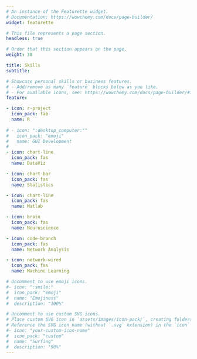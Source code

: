 ```yaml
---
# An instance of the Featurette widget.
# Documentation: https://wowchemy.com/docs/page-builder/
widget: featurette

# This file represents a page section.
headless: true

# Order that this section appears on the page.
weight: 30

title: Skills
subtitle:

# Showcase personal skills or business features.
# - Add/remove as many `feature` blocks below as you like.
# - For available icons, see: https://wowchemy.com/docs/page-builder/#icons
feature:

- icon: r-project
  icon_pack: fab
  name: R
  
# - icon: ":desktop_computer:""
#   icon_pack: "emoji"
#   name: GUI Development
#   
- icon: chart-line
  icon_pack: fas
  name: DataViz

- icon: chart-bar
  icon_pack: fas
  name: Statistics

- icon: chart-line
  icon_pack: fas
  name: Matlab

- icon: brain
  icon_pack: fas
  name: Neuroscience

- icon: code-branch
  icon_pack: fas
  name: Network Analysis

- icon: network-wired
  icon_pack: fas
  name: Machine Learning

# Uncomment to use emoji icons.
#- icon: ":smile:"
#  icon_pack: "emoji"
#  name: "Emojiness"
#  description: "100%"  

# Uncomment to use custom SVG icons.
# Place custom SVG icon in `assets/images/icon-pack/`, creating folders if necessary.
# Reference the SVG icon name (without `.svg` extension) in the `icon` field.
#- icon: "your-custom-icon-name"
#  icon_pack: "custom"
#  name: "Surfing"
#  description: "90%"
---
```

